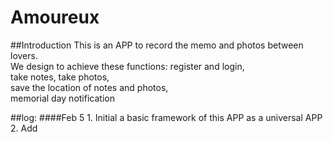 # Amoureux
##Introduction
This is an APP to record the memo and photos between lovers.<br>
We design to achieve these functions:
register and login, <br>
take notes, take photos, <br>
save the location of notes and photos, <br>
memorial day notification <br>

##log:
####Feb 5
    1. Initial a basic framework of this APP as a universal APP
    2. Add 

